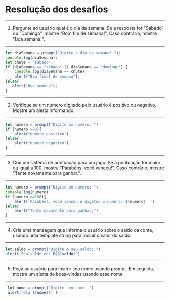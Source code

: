 # Resolução dos desafios

---
1) Pergunte ao usuário qual é o dia da semana. 
Se a resposta for "Sábado" ou "Domingo", mostre "Bom fim de semana!". 
Caso contrário, mostre "Boa semana!".
---

````js
let diaSemana = prompt("Digite o dia da semana: ");
console.log(diaSemana);
let chute = "sabado";
if (diaSemana == "sabado" || diaSemana == 'domingo') {
    console.log(diaSemana == chute);
    alert("Bom final de semana");
}else{
   alert("Boa semana");
}
````

---
2) Verifique se um número digitado pelo usuário é positivo ou negativo. Mostre um alerta informando.
--- 

````js
let numero = prompt("Digite um numero: ")
if (numero >=0){
    alert("numero positivo")
}else{
    alert("numero negativo")
}
````

---
3) Crie um sistema de pontuação para um jogo. 
Se a pontuação for maior ou igual a 100, mostre "Parabéns, você venceu!". 
Caso contrário, mostre "Tente novamente para ganhar.".
---

````js
let numero = prompt("Digite um numero: ")
console.log(numero)
if (numero >=100){
    alert(`Parabéns, você venceu e digitou o numero: ${numero} !`)
}else{
    alert("Tente novamente para ganhar.")
}
````

---
4) Crie uma mensagem que informa o usuário sobre o saldo da conta, usando uma template string para incluir o valor do saldo.
---

````js
let saldo = prompt("Digite o seu saldo: ")
alert(`Seu saldo eh: R$${saldo}`)
````

---
5) Peça ao usuário para inserir seu nome usando prompt. Em seguida, mostre um alerta de boas-vindas usando esse nome.
---

````js
 let nome = prompt("Digite seu nome: ")
 alert(`Ola ${nome}!!`)
````
